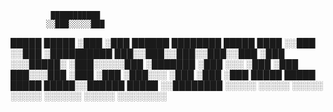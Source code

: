              ███████████                                
            ░░███░░░░░███                               
 █████ █████ ░███    ░███   ██████  ████████  █████ ████
░░███ ░░███  ░██████████   ███░░███░░███░░███░░███ ░███ 
 ░░░█████░   ░███░░░░░███ ░███████  ░███ ░░░  ░███ ░███ 
  ███░░░███  ░███    ░███ ░███░░░   ░███      ░███ ░███ 
 █████ █████ █████   █████░░██████  █████     ░░████████
░░░░░ ░░░░░ ░░░░░   ░░░░░  ░░░░░░  ░░░░░       ░░░░░░░░
                                                 

<!--
_> Janrell Quiaroro
KumaTech Developers
Learning:
📍 Reverse Engineering
📍 Web pentesting
📍 Assembly Language
-->
